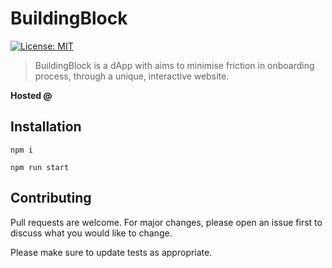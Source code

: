 # BuildingBlock

[![License: MIT](https://img.shields.io/badge/License-MIT-yellow.svg)](https://opensource.org/licenses/MIT)

> BuildingBlock is a dApp with aims to minimise friction in onboarding process, through a unique, interactive website.

**Hosted @ <insert link>**

## Installation

```
npm i

npm run start
```

## Contributing

Pull requests are welcome. For major changes, please open an issue first to discuss what you would like to change.

Please make sure to update tests as appropriate.
